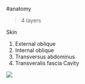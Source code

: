 #anatomy

> 4 layers

Skin
1. External oblique
2. Internal oblique
3. Transversus abdominus
4. Transveralis fascia
Cavity

![](https://i.imgur.com/mPCsbAe.png)
